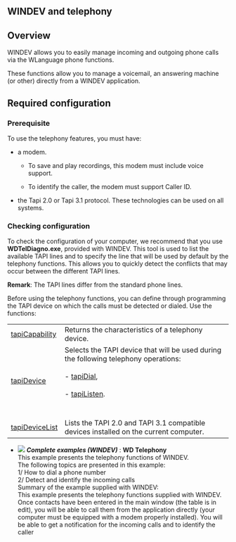 


## WINDEV and telephony
			



<a name="NOTE1"></a>
<a name="NOTE1_1"></a>


## Overview
<a name="overview_ELTTEXTE000097"></a>
WINDEV allows you to easily manage incoming and outgoing phone calls via the WLanguage phone functions.

These functions allow you to manage a voicemail, an answering machine (or other) directly from a WINDEV application.





<a name="NOTE2"></a>
<a name="NOTE2_1"></a>


## Required configuration
<a name="required_configuration_ELTTEXTE000121"></a>


### Prerequisite
<a name="prerequisite_ELTPARAGRAPHE000027"></a>

To use the telephony features, you must have:

- a modem.

	- To save and play recordings, this modem must include voice support.

	- To identify the caller, the modem must support Caller ID.




- the Tapi 2.0 or Tapi 3.1 protocol. These technologies can be used on all systems.



<a name="NOTE2_3"></a>


### Checking configuration
<a name="checking_configuration_ELTPARAGRAPHE000040"></a>

To check the configuration of your computer, we recommend that you use **WDTelDiagno.exe**, provided with WINDEV. This tool is used to list the available TAPI lines and to specify the line that will be used by default by the telephony functions. This allows you to quickly detect the conflicts that may occur between the different TAPI lines.

**Remark**: The TAPI lines differ from the standard phone lines.

Before using the telephony functions, you can define through programming the TAPI device on which the calls must be detected or dialed. Use the functions:



|   |   |
| --- | --- |
| [tapiCapability](../WDLang3/3076014.md) | Returns the characteristics of a telephony device. |
| [tapiDevice](../WDLang3/3076032.md) | Selects the TAPI device that will be used during the following telephony operations: <br><br>- [tapiDial](../WDLang3/3076013.md),<br><br>- [tapiListen](../WDLang3/3076029.md).<br><br><br> |
| [tapiDeviceList](../WDLang3/3076024.md) | Lists the TAPI 2.0 and TAPI 3.1 compatible devices installed on the current computer. |






- ![](https://doc.pcsoft.fr/en-US/images/image.awp?langid=3&name=WDTelephony.gif) ***Complete examples (WINDEV)*** : **WD Telephony** <br>This example presents the telephony functions of WINDEV.<br>The following topics are presented in this example:<br>1/ How to dial a phone number<br>2/ Detect and identify the incoming calls<br>Summary of the example supplied with WINDEV:	<br>This example presents the telephony functions supplied with WINDEV. Once contacts have been entered in the main window (the table is in edit), you will be able to call them from the application directly (your computer must be equipped with a modem properly installed). You will be able to get a notification for the incoming calls and to identify the caller


